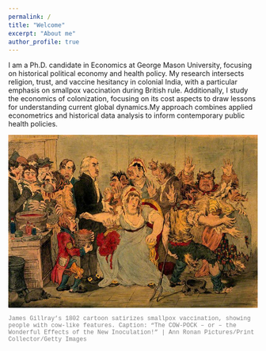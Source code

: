 ```yaml
---
permalink: /
title: "Welcome"
excerpt: "About me"
author_profile: true
---
```

I am a Ph.D. candidate in Economics at George Mason University, focusing on historical political economy and health policy. My research intersects religion, trust, and vaccine hesitancy in colonial India, with a particular emphasis on smallpox vaccination during British rule. Additionally, I study the economics of colonization, focusing on its cost aspects to draw lessons for understanding current global dynamics.My approach combines applied econometrics and historical data analysis to inform contemporary public health policies.


<img src="/images/vax_india.jpg" alt="James Gillray's 1802 cartoon on smallpox vaccination" style="width:100%; height:350px;"/>
<p style="font-family: 'Courier New', Courier, monospace; font-size: 12px; color: gray;">
  James Gillray’s 1802 cartoon satirizes smallpox vaccination, showing people with cow-like features. Caption: “The COW-POCK – or – the Wonderful Effects of the New Inoculation!” | Ann Ronan Pictures/Print Collector/Getty Images
</p>
